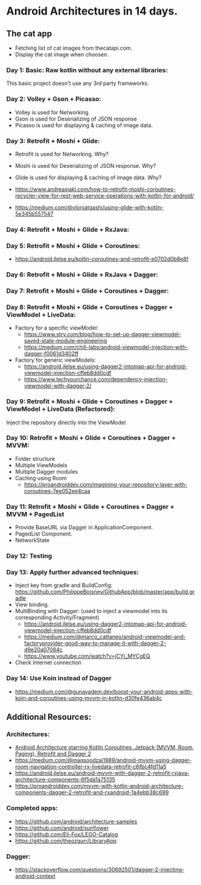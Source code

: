 # Android Architectures in 14 days.

## The cat app

- Fetching list of cat images from thecatapi.com.
- Display the cat image when choosen.

### Day 1: Basic: Raw kotlin without any external libraries:

This basic project doesn't use any 3rd party frameworks.

### Day 2: Volley + Gson + Picasso:

- Volley is used for Networking
- Gson is used for Deserializing of JSON response
- Picasso is used for displaying & caching of image data.

### Day 3: Retrofit + Moshi + Glide:

- Retrofit is used for Networking. Why? 
- Moshi is used for Deserializing of JSON response. Why?
- Glide is used for displaying & caching of image data. Why?

- https://www.andreasjakl.com/how-to-retrofit-moshi-coroutines-recycler-view-for-rest-web-service-operations-with-kotlin-for-android/
- https://medium.com/@vlonjatgashi/using-glide-with-kotlin-5e345b557547

### Day 4: Retrofit + Moshi + Glide + RxJava:

### Day 5: Retrofit + Moshi + Glide + Coroutines:

- https://android.jlelse.eu/kotlin-coroutines-and-retrofit-e0702d0b8e8f

### Day 6: Retrofit + Moshi + Glide + RxJava + Dagger:

### Day 7: Retrofit + Moshi + Glide + Coroutines + Dagger:

### Day 8: Retrofit + Moshi + Glide + Coroutines + Dagger + ViewModel + LiveData:

- Factory for a specific viewModel: 
    - https://www.strv.com/blog/how-to-set-up-dagger-viewmodel-saved-state-module-engineering
    - https://medium.com/chili-labs/android-viewmodel-injection-with-dagger-f0061d3402ff 
- Factory for generic viewModels: 
    - https://android.jlelse.eu/using-dagger2-intomap-api-for-android-viewmodel-injection-cffeb8dd0cdf
    - https://www.techyourchance.com/dependency-injection-viewmodel-with-dagger-2/

### Day 9: Retrofit + Moshi + Glide + Coroutines + Dagger + ViewModel + LiveData (Refactored):

Inject the repository directly into the ViewModel


### Day 10: Retrofit + Moshi + Glide + Coroutines + Dagger + MVVM:

- Folder structure
- Multiple ViewModels
- Multiple Dagger modules
- Caching using Room
    - https://proandroiddev.com/imagining-your-repository-layer-with-coroutines-7ee052ee4caa

### Day 11: Retrofit + Moshi + Glide + Coroutines + Dagger + MVVM + PagedList

- Provide BaseURL via Dagger in ApplicationComponent.
- PagedList Component.
- NetworkState

### Day 12: Testing

### Day 13: Apply further advanced techniques:

- Inject key from gradle and BuildConfig: https://github.com/PhilippeBoisney/GithubApp/blob/master/app/build.gradle
- View binding.
- MultiBinding with Dagger: (used to inject a viewmodel into its corresponding Activity/Fragment)
    - https://android.jlelse.eu/using-dagger2-intomap-api-for-android-viewmodel-injection-cffeb8dd0cdf
    - https://medium.com/@marco_cattaneo/android-viewmodel-and-factoryprovider-good-way-to-manage-it-with-dagger-2-d9e20a07084c
    - https://www.youtube.com/watch?v=jCYj_MYCgEQ
- Check Internet connection

### Day 14: Use Koin instead of Dagger

- https://medium.com/@gunayadem.dev/boost-your-android-apps-with-koin-and-coroutines-using-mvvm-in-kotlin-d30fe436ab4c

## Additional Resources:

### Architectures:

- [Android Architecture starring Kotlin Coroutines, Jetpack (MVVM, Room, Paging), Retrofit and Dagger 2](https://proandroiddev.com/android-architecture-starring-kotlin-coroutines-jetpack-mvvm-room-paging-retrofit-and-dagger-7749b2bae5f7)
- https://medium.com/@maqsoodzai1989/android-mvvm-using-dagger-room-navigation-controller-rx-livedata-retrofit-c6fbc4fd11a5
- https://android.jlelse.eu/android-mvvm-with-dagger-2-retrofit-rxjava-architecture-components-6f5da1a75135
- https://proandroiddev.com/mvvm-with-kotlin-android-architecture-components-dagger-2-retrofit-and-rxandroid-1a4ebb38c699

### Completed apps:

- https://github.com/android/architecture-samples
- https://github.com/android/sunflower
- https://github.com/Eli-Fox/LEGO-Catalog
- https://github.com/theozgurr/LibraryApp

### Dagger:

- https://stackoverflow.com/questions/30692501/dagger-2-injecting-android-context
